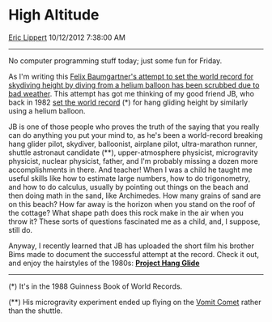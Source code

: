 <div id="page">

# High Altitude

[Eric Lippert](https://social.msdn.microsoft.com/profile/Eric%20Lippert) 10/12/2012 7:38:00 AM

-----

<div id="content">

<div class="mine">

No computer programming stuff today; just some fun for Friday.

As I'm writing this [Felix Baumgartner's attempt to set the world record for skydiving height by diving from a helium balloon has been scrubbed due to bad weather](http://www.pbs.org/newshour/rundown/2012/10/felix-baumgartner-poised-to-attempt-worlds-highest-skydive.html). This attempt has got me thinking of my good friend JB, who back in 1982 [set the world record](http://en.wikipedia.org/wiki/Hang_gliding#Records) (\*) for hang gliding height by similarly using a helium balloon.

JB is one of those people who proves the truth of the saying that you really can do anything you put your mind to, as he's been a world-record breaking hang glider pilot, skydiver, balloonist, airplane pilot, ultra-marathon runner, shuttle astronaut candidate (\*\*), upper-atmosphere physicist, microgravity physicist, nuclear physicist, father, and I'm probably missing a dozen more accomplishments in there. And teacher\! When I was a child he taught me useful skills like how to estimate large numbers, how to do trigonometry, and how to do calculus, usually by pointing out things on the beach and then doing math in the sand, like Archimedes. How many grains of sand are on this beach? How far away is the horizon when you stand on the roof of the cottage? What shape path does this rock make in the air when you throw it? These sorts of questions fascinated me as a child, and, I suppose, still do.

Anyway, I recently learned that JB has uploaded the short film his brother Bims made to document the successful attempt at the record. Check it out, and enjoy the hairstyles of the 1980s: [**Project Hang Glide**](https://www.youtube.com/watch?v=g9rU2yNzGOE)

-----

(\*) It's in the 1988 Guinness Book of World Records.

(\*\*) His microgravity experiment ended up flying on the [Vomit Comet](http://en.wikipedia.org/wiki/Vomit_comet) rather than the shuttle.

</div>

</div>

</div>

